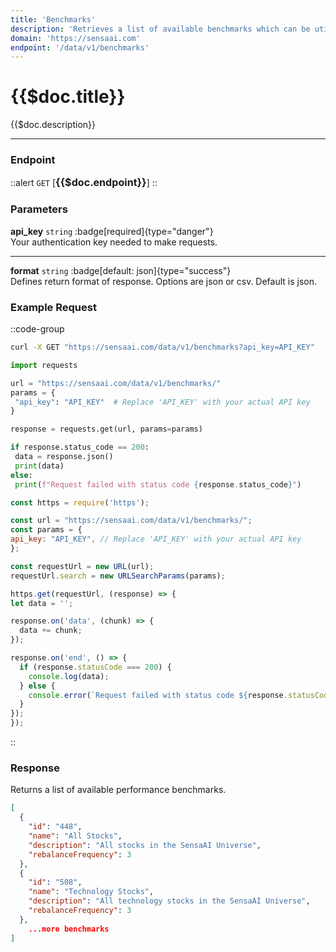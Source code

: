 ```yaml
---
title: 'Benchmarks'
description: 'Retrieves a list of available benchmarks which can be utilized for performance comparison purposes.'
domain: 'https://sensaai.com'
endpoint: '/data/v1/benchmarks'
---
```


# {{$doc.title}}

{{$doc.description}}

---

### Endpoint

::alert
`GET` [<span style="font-size:1.15em;">**{{$doc.endpoint}}**</span>] 
::

### Parameters

**api_key** `string` :badge[required]{type="danger"}<br style="margin: 0.4em;">
Your authentication key needed to make requests.

---

**format** `string` :badge[default: json]{type="success"} <br style="margin: 0.4em;">
Defines return format of response. Options are json or csv. Default is json.

### Example Request

::code-group

  ```bash [cURL]
  curl -X GET "https://sensaai.com/data/v1/benchmarks?api_key=API_KEY"
  ```

   ```py [Python]
 import requests

url = "https://sensaai.com/data/v1/benchmarks/"
params = {
    "api_key": "API_KEY"  # Replace 'API_KEY' with your actual API key
}

response = requests.get(url, params=params)

if response.status_code == 200:
    data = response.json()
    print(data)
else:
    print(f"Request failed with status code {response.status_code}")
  ```
 
  ```js [JavaScript]
  const https = require('https');

const url = "https://sensaai.com/data/v1/benchmarks/";
const params = {
  api_key: "API_KEY", // Replace 'API_KEY' with your actual API key
};

const requestUrl = new URL(url);
requestUrl.search = new URLSearchParams(params);

https.get(requestUrl, (response) => {
  let data = '';

  response.on('data', (chunk) => {
    data += chunk;
  });

  response.on('end', () => {
    if (response.statusCode === 200) {
      console.log(data);
    } else {
      console.error(`Request failed with status code ${response.statusCode}`);
    }
  });
});
  ```
::

### Response

Returns a list of available performance benchmarks.

```json
[
  {
    "id": "448",
    "name": "All Stocks",
    "description": "All stocks in the SensaAI Universe",
    "rebalanceFrequency": 3
  },
  {
    "id": "508",
    "name": "Technology Stocks",
    "description": "All technology stocks in the SensaAI Universe",
    "rebalanceFrequency": 3
  },
    ...more benchmarks
]
```


